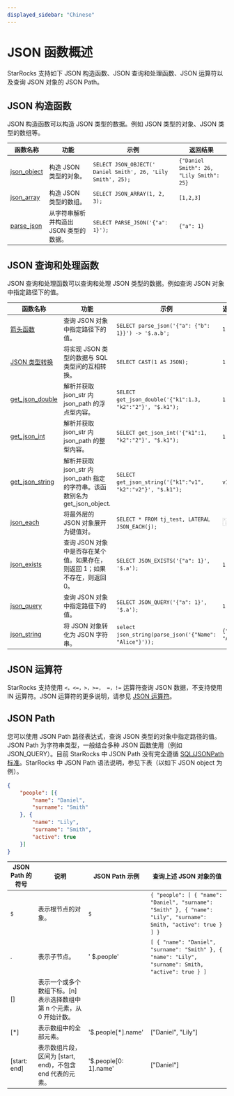 ```yaml
---
displayed_sidebar: "Chinese"
---
```


# JSON 函数概述

StarRocks 支持如下 JSON 构造函数、JSON 查询和处理函数、JSON 运算符以及查询 JSON 对象的 JSON Path。

## JSON 构造函数

JSON 构造函数可以构造 JSON 类型的数据。例如 JSON 类型的对象、JSON 类型的数组等。

| 函数名称                                                     | 功能                                 | 示例                                                      | 返回结果                               |
| ------------------------------------------------------------ | ------------------------------------ | --------------------------------------------------------- | -------------------------------------- |
| [json_object](../../sql-functions/json-functions/json-constructor-functions/json_object.md) | 构造 JSON 类型的对象。                 | `SELECT JSON_OBJECT(' Daniel Smith', 26, 'Lily Smith', 25);` | `{"Daniel Smith": 26, "Lily Smith": 25}` |
| [json_array](../../sql-functions/json-functions/json-constructor-functions/json_array.md)   | 构造 JSON 类型的数组。                | `SELECT JSON_ARRAY(1, 2, 3);`                                | `[1,2,3]`                                |
| [parse_json](../../sql-functions/json-functions/json-constructor-functions/parse_json.md)   | 从字符串解析并构造出 JSON 类型的数据。    | `SELECT PARSE_JSON('{"a": 1}');`                             | `{"a": 1}`                               |

## JSON 查询和处理函数

JSON 查询和处理函数可以查询和处理 JSON 类型的数据。例如查询 JSON 对象中指定路径下的值。

| 函数名称                                                     | 功能                                 | 示例                                                      | 返回结果                              |
| ------------------------------------------------------------ | ------------------------------------ | --------------------------------------------------------- | -------------------------------------- |
| [箭头函数](../../sql-functions/json-functions/json-query-and-processing-functions/arrow-function.md) | 查询 JSON 对象中指定路径下的值。                       | `SELECT parse_json('{"a": {"b": 1}}') -> '$.a.b';`         | `1`                                                            |
| [JSON 类型转换](../../sql-functions/json-functions/json-query-and-processing-functions/cast.md)| 将实现 JSON 类型的数据与 SQL 类型间的互相转换。      | `SELECT CAST(1 AS JSON);` |  `1` |
| [get_json_double](../../sql-functions/json-functions/json-query-and-processing-functions/get_json_double.md)| 解析并获取 json_str 内 json_path 的浮点型内容。      | `SELECT get_json_double('{"k1":1.3, "k2":"2"}', "$.k1");`  |  `1.3` |
| [get_json_int](../../sql-functions/json-functions/json-query-and-processing-functions/get_json_int.md)| 解析并获取 json_str 内 json_path 的整型内容。      | `SELECT get_json_int('{"k1":1, "k2":"2"}', "$.k1");` |  `1` |
| [get_json_string](../../sql-functions/json-functions/json-query-and-processing-functions/get_json_string.md)| 解析并获取 json_str 内 json_path 指定的字符串。该函数别名为 get_json_object.      | `SELECT get_json_string('{"k1":"v1", "k2":"v2"}', "$.k1");`| `v1` |
| [json_each](../../sql-functions/json-functions/json-query-and-processing-functions/json_each.md)   | 将最外层的 JSON 对象展开为键值对。      | `SELECT * FROM tj_test, LATERAL JSON_EACH(j);` | ![json_each](../../../assets/json_each.png) |
| [json_exists](../../sql-functions/json-functions/json-query-and-processing-functions/json_exists.md)| 查询 JSON 对象中是否存在某个值。如果存在，则返回 1；如果不存在，则返回 0。 | `SELECT JSON_EXISTS('{"a": 1}', '$.a'); `            | `1`                              |
| [json_query](../../sql-functions/json-functions/json-query-and-processing-functions/json_query.md) | 查询 JSON 对象中指定路径下的值。                             | `SELECT JSON_QUERY('{"a": 1}', '$.a');`                    | `1`                                                            |
| [json_string](../../sql-functions/json-functions/json-query-and-processing-functions/json_string.md)   | 将 JSON 对象转化为 JSON 字符串。      | `select json_string(parse_json('{"Name": "Alice"}'));` | `{"Name": "Alice"}`  |

## JSON 运算符

StarRocks 支持使用 `<，<=，>，>=， =，!=` 运算符查询 JSON 数据，不支持使用 IN 运算符。JSON 运算符的更多说明，请参见 [JSON 运算符](../../sql-functions/json-functions/json-operators.md)。

## JSON Path

您可以使用 JSON Path 路径表达式，查询 JSON 类型的对象中指定路径的值。JSON Path 为字符串类型，一般结合多种 JSON 函数使用（例如 JSON_QUERY）。目前 StarRocks 中 JSON Path 没有完全遵循 [SQL/JSONPath 标准](https://modern-sql.com/blog/2017-06/whats-new-in-sql-2016#json-path)。StarRocks 中 JSON Path 语法说明，参见下表（以如下 JSON object 为例）。

```JSON
{
    "people": [{
        "name": "Daniel",
        "surname": "Smith"
    }, {
        "name": "Lily",
        "surname": "Smith",
        "active": true
    }]
}
```

| JSON Path 的符号 | 说明                                                         | JSON Path 示例        | 查询上述 JSON 对象的值                                         |
| --------------- | ------------------------------------------------------------ | -------------------- | ------------------------------------------------------------ |
| `$`               | 表示根节点的对象。                                           | `$`                  | `{ "people": [ { "name": "Daniel", "surname": "Smith" }, { "name": "Lily", "surname": Smith, "active": true } ] }` |
| .               | 表示子节点。                                                 | ' $.people'          | `[ { "name": "Daniel", "surname": "Smith" }, { "name": "Lily", "surname": Smith, "active": true } ]` |
| []              | 表示一个或多个数组下标。[n] 表示选择数组中第 n 个元素，从 0 开始计数。 |
| [*]             | 表示数组中的全部元素。                                       | '$.people[*].name'   | ["Daniel", "Lily"]                                            |
| [start: end]     | 表示数组片段，区间为 [start, end)，不包含 end 代表的元素。       | '$.people[0: 1].name' | ["Daniel"]                                                   |
